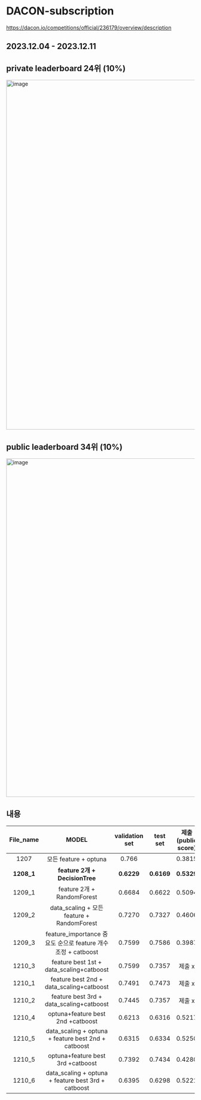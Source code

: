 # DACON-subscription
https://dacon.io/competitions/official/236179/overview/description

## 2023.12.04 - 2023.12.11


## private leaderboard 24위 (10%)
<img width="934" alt="image" src="https://github.com/kelly062001/DACON-subscription/assets/121388824/7b63eaa2-55ae-481d-a91d-5d806f822761">


## public leaderboard 34위 (10%)
<img width="904" alt="image" src="https://github.com/kelly062001/DACON-subscription/assets/121388824/7c214b3a-f727-45df-88b8-a603c7b77c0a">


## 내용

|File_name|MODEL |validation set|test set|제출(public score)
|:---:|:------:|:--------------:|:--------:|:-----------------:|
|1207|모든 feature + optuna |0.766||0.3815|
|**1208_1**|**feature 2개 + DecisionTree**|**0.6229**|**0.6169**|**0.5329**|
|1209_1|feature 2개 + RandomForest |0.6684|0.6622|0.5094|
|1209_2|data_scaling + 모든 feature + RandomForest|0.7270|0.7327|0.4606|
|1209_3|feature_importance 중요도 순으로 feature 개수 조정 + catboost|0.7599|0.7586|0.3987|
|1210_3|feature best 1st + data_scaling+catboost|0.7599|0.7357|제출 x|
|1210_1|feature best 2nd + data_scaling+catboost|0.7491|0.7473|제출 x|
|1210_2|feature best 3rd + data_scaling+catboost|0.7445|0.7357|제출 x|
|1210_4|optuna+feature best 2nd +catboost|0.6213|0.6316|0.5217|
|1210_5|data_scaling + optuna + feature best 2nd + catboost|0.6315|0.6334|0.5250|
|1210_5|optuna+feature best 3rd +catboost|0.7392|0.7434|0.4280|
|1210_6|data_scaling + optuna + feature best 3rd + catboost|0.6395|0.6298|0.5221|



